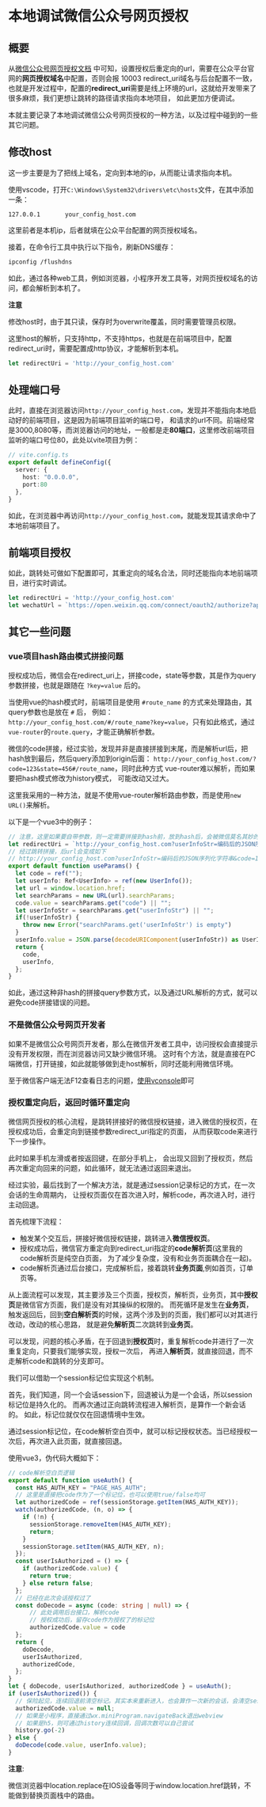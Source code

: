 # 本地调试微信公众号网页授权

## 概要

从[微信公众号网页授权文档](https://developers.weixin.qq.com/doc/offiaccount/OA_Web_Apps/Wechat_webpage_authorization.html)
中可知，设置授权后重定向的url，需要在公众平台官网的**网页授权域名**中配置，否则会报 10003 redirect_uri域名与后台配置不一致，
也就是开发过程中，配置的**redirect_uri**需要是线上环境的url，这就给开发带来了很多麻烦，我们更想让跳转的路径请求指向本地项目，
如此更加方便调试。  

本就主要记录了本地调试微信公众号网页授权的一种方法，以及过程中碰到的一些其它问题。

## 修改host

这一步主要是为了把线上域名，定向到本地的ip，从而能让请求指向本机。

使用vscode，打开`C:\Windows\System32\drivers\etc\hosts`文件，在其中添加一条：

```
127.0.0.1       your_config_host.com
```

这里前者是本机ip，后者就填在公众平台配置的网页授权域名。

接着，在命令行工具中执行以下指令，刷新DNS缓存：

```sh
ipconfig /flushdns
```

如此，通过各种web工具，例如浏览器，小程序开发工具等，对网页授权域名的访问，都会解析到本机了。

**注意**

修改host时，由于其只读，保存时为overwrite覆盖，同时需要管理员权限。

这里host的解析，只支持http，不支持https，也就是在前端项目中，配置redirect_uri时，需要配置成http协议，才能解析到本机。

```js
let redirectUri = 'http://your_config_host.com'
```

## 处理端口号

此时，直接在浏览器访问`http://your_config_host.com`，发现并不能指向本地启动好的前端项目，这是因为前端项目监听的端口号，
和请求的url不同。前端经常是3000,8080等，而浏览器访问的地址，一般都是走**80端口**，这里修改前端项目监听的端口号位80，此处以vite项目为例：

```ts
// vite.config.ts
export default defineConfig({
  server: {
    host: "0.0.0.0",
    port:80
  },
} 
```

如此，在浏览器中再访问`http://your_config_host.com`，就能发现其请求命中了本地前端项目了。

## 前端项目授权

如此，跳转处可做如下配置即可，其重定向的域名合法，同时还能指向本地前端项目，进行实时调试。

```ts
let redirectUri = 'http://your_config_host.com'
let wechatUrl = `https://open.weixin.qq.com/connect/oauth2/authorize?appid=${appId}&redirect_uri=${redirectUri}&response_type=code&scope=${scope}&state=${""}#wechat_redirect`;
```


## 其它一些问题

### vue项目hash路由模式拼接问题

授权成功后，微信会在redirect_uri上，拼接code，state等参数，其是作为query参数拼接，也就是跟随在 `?key=value` 后的。

当使用vue的hash模式时，前端项目是使用 `#route_name` 的方式来处理路由，其query参数也是放在 `#` 后，
例如：`http://your_config_host.com/#/route_name?key=value`，只有如此格式，通过`vue-router`的`route.query`，才能正确解析参数。

微信的code拼接，经过实验，发现并非是直接拼接到末尾，而是解析url后，把hash放到最后，然后query添加到origin后面：
`http://your_config_host.com/?code=123&state=456#/route_name`，同时此种方式 vue-router难以解析，而如果要把hash模式修改为history模式，
可能改动又过大。

这里我采用的一种方法，就是不使用vue-router解析路由参数，而是使用`new URL()`来解析。

以下是一个vue3中的例子：

```ts
// 注意，这里如果要自带参数，则一定需要拼接到hash前，放到hash后，会被微信莫名其妙的吞掉，所以hash后务必仅仅放路由名字就行
let redirectUri = `http://your_config_host.com?userInfoStr=编码后的JSON序列化字符串#route_name`
// 经过跳转拼接，后url会变成如下
// http://your_config_host.com?userInfoStr=编码后的JSON序列化字符串&code=123&state=456#route_name
export default function useParams() {
  let code = ref("");
  let userInfo: Ref<UserInfo> = ref(new UserInfo());
  let url = window.location.href;
  let searchParams = new URL(url).searchParams;
  code.value = searchParams.get("code") || "";
  let userInfoStr = searchParams.get("userInfoStr") || "";
  if(!userInfoStr) {
    throw new Error("searchParams.get('userInfoStr') is empty")
  }
  userInfo.value = JSON.parse(decodeURIComponent(userInfoStr)) as UserInfo;
  return {
    code,
    userInfo,
  };
}
```

如此，通过这种非hash的拼接query参数方式，以及通过URL解析的方式，就可以避免code拼接错误的问题。

### 不是微信公众号网页开发者

如果不是微信公众号网页开发者，那么在微信开发者工具中，访问授权会直接提示没有开发权限，而在浏览器访问又缺少微信环境。
这时有个方法，就是直接在PC端微信，打开链接，如此就能够做到走host解析，同时还能利用微信环境。

至于微信客户端无法F12查看日志的问题，[使用vconsole](https://github.com/Tencent/vConsole)即可

### 授权重定向后，返回时循环重定向

微信网页授权的核心流程，是跳转拼接好的微信授权链接，进入微信的授权页，在授权成功后，会重定向到链接参数redirect_uri指定的页面，
从而获取code来进行下一步操作。

此时如果手机左滑或者按返回键，在部分手机上，
会出现又回到了授权页，然后再次重定向回来的问题，如此循环，就无法通过返回来退出。

经过实验，最后找到了一个解决方法，就是通过session记录标记的方式，在一次会话的生命周期内，
让授权页面仅在首次进入时，解析code，再次进入时，进行主动回退。

首先梳理下流程：

* 触发某个交互后，拼接好微信授权链接，跳转进入**微信授权页**。
* 授权成功后，微信官方重定向到redirect_uri指定的**code解析页**(这里我的code解析页是纯空白页面，
  为了减少复杂度，没有和业务页面耦合在一起)。
* code解析页通过后台接口，完成解析后，接着跳转**业务页面**,例如首页，订单页等。

从上面流程可以发现，其主要涉及三个页面，授权页，解析页，业务页，其中**授权页**是微信官方页面，我们是没有对其操纵的权限的。
而死循环是发生在**业务页**，触发返回后，回到**空白解析页**的时候，这两个涉及到的页面，我们都可以对其进行改动，改动的核心思路，
就是避免**解析页**二次跳转到**业务页**。

可以发现，问题的核心矛盾，在于回退到**授权页**时，重复解析code并进行了一次重复定向，只要我们能够实现，授权一次后，
再进入**解析页**，就直接回退，而不走解析code和跳转的分支即可。

我们可以借助一个session标记位实现这个机制。

首先，我们知道，同一个会话session下，回退被认为是一个会话，所以session标记位是持久化的。
而再次通过正向跳转流程进入解析页，是算作一个新会话的。
如此，标记位就仅仅在回退情境中生效。

通过session标记位，在code解析空白页中，就可以标记授权状态。当已经授权一次后，再次进入此页面，就直接回退。

使用vue3，伪代码大概如下：

```ts
// code解析空白页逻辑
export default function useAuth() {
  const HAS_AUTH_KEY = "PAGE_HAS_AUTH";
  // 这里是直接把code作为了一个标记位，也可以使用true/false均可
  let authorizedCode = ref(sessionStorage.getItem(HAS_AUTH_KEY));
  watch(authorizedCode, (n, o) => {
    if (!n) {
      sessionStorage.removeItem(HAS_AUTH_KEY);
      return;
    }
    sessionStorage.setItem(HAS_AUTH_KEY, n);
  });
  const userIsAuthorized = () => {
    if (authorizedCode.value) {
      return true;
    } else return false;
  };
  // 已经在此次会话授权过了
  const doDecode = async (code: string | null) => {
      // 此处调用后台接口，解析code
      // 授权成功后，留存code作为授权了的标记位
      authorizedCode.value = code
  };
  return {
    doDecode,
    userIsAuthorized,
    authorizedCode,
  };
}
let { doDecode, userIsAuthorized, authorizedCode } = useAuth();
if (userIsAuthorized()) {
  // 保险起见，连续回退前清空标记。其实本来重新进入，也会算作一次新的会话，会清空session
  authorizedCode.value = null;
  // 如果是小程序，直接通过wx.miniProgram.navigateBack退出webview
  // 如果是h5，则可通过history连续回调，回调次数可以自己尝试
  history.go(-2)
} else {
  doDecode(code.value, userInfo.value);
}
```


**注意**:

微信浏览器中location.replace在IOS设备等同于window.location.href跳转，不能做到替换页面栈中的路由。
